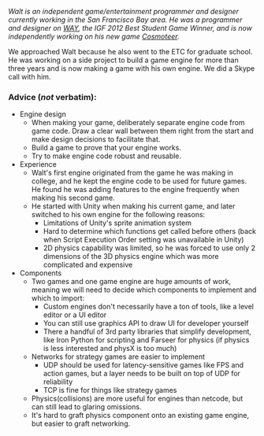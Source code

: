 _Walt is an independent game/entertainment programmer and designer currently working in the San Francisco Bay area. He was a programmer and designer on [WAY](https://waltdestler.com/way.html), the IGF 2012 Best Student Game Winner, and is now independently working on his new game [Cosmoteer](https://waltdestler.com/cosmoteer.html)._

We approached Walt because he also went to the ETC for graduate school. He was working on a side project to build a game engine for more than three years and is now making a game with his own engine. We did a Skype call with him.


### Advice (_not_ verbatim):


*   Engine design
    *   When making your game, deliberately separate engine code from game code. Draw a clear wall between them right from the start and make design decisions to facilitate that.
    *   Build a game to prove that your engine works.
    *   Try to make engine code robust and reusable.
*   Experience
    *   Walt's first engine originated from the game he was making in college, and he kept the engine code to be used for future games. He found he was adding features to the engine frequently when making his second game.
    *   He started with Unity when making his current game, and later switched to his own engine for the following reasons:
        *   Limitations of Unity's sprite animation system
        *   Hard to determine which functions get called before others (back when Script Execution Order setting was unavailable in Unity)
        *   2D physics capability was limited, so he was forced to use only 2 dimensions of the 3D physics engine which was more complicated and expensive
*   Components
    *   Two games and one game engine are huge amounts of work, meaning we will need to decide which components to implement and which to import:
        *   Custom engines don't necessarily have a ton of tools, like a level editor or a UI editor
        *   You can still use graphics API to draw UI for developer yourself
        *   There a handful of 3rd party libraries that simplify development, like Iron Python for scripting and Farseer for physics (if physics is less interested and physX is too much)
    *   Networks for strategy games are easier to implement
        *   UDP should be used for latency-sensitive games like FPS and action games, but a layer needs to be built on top of UDP for reliability
        *   TCP is fine for things like strategy games
    *   Physics(collisions) are more useful for engines than netcode, but can still lead to glaring omissions.
    *   It's hard to graft physics component onto an existing game engine, but easier to graft networking.